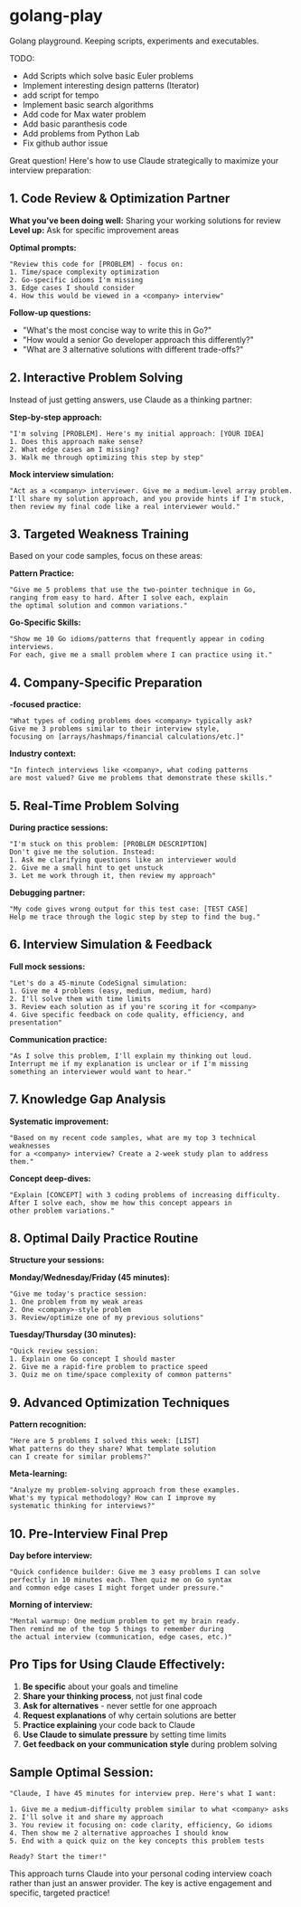 # golang-play
Golang playground. Keeping scripts, experiments and executables. 

TODO: 
- Add Scripts which solve basic Euler problems
- Implement interesting design patterns (Iterator)
- add script for tempo
- Implement basic search algorithms
- Add code for Max water problem
- Add basic paranthesis code
- Add problems from Python Lab
- Fix github author issue

Great question! Here's how to use Claude strategically to maximize your interview preparation:

## 1. **Code Review & Optimization Partner**

**What you've been doing well:** Sharing your working solutions for review
**Level up:** Ask for specific improvement areas

**Optimal prompts:**
```
"Review this code for [PROBLEM] - focus on:
1. Time/space complexity optimization
2. Go-specific idioms I'm missing  
3. Edge cases I should consider
4. How this would be viewed in a <company> interview"
```

**Follow-up questions:**
- "What's the most concise way to write this in Go?"
- "How would a senior Go developer approach this differently?"
- "What are 3 alternative solutions with different trade-offs?"

## 2. **Interactive Problem Solving**

Instead of just getting answers, use Claude as a thinking partner:

**Step-by-step approach:**
```
"I'm solving [PROBLEM]. Here's my initial approach: [YOUR IDEA]
1. Does this approach make sense?
2. What edge cases am I missing?
3. Walk me through optimizing this step by step"
```

**Mock interview simulation:**
```
"Act as a <company> interviewer. Give me a medium-level array problem. 
I'll share my solution approach, and you provide hints if I'm stuck, 
then review my final code like a real interviewer would."
```

## 3. **Targeted Weakness Training**

Based on your code samples, focus on these areas:

**Pattern Practice:**
```
"Give me 5 problems that use the two-pointer technique in Go, 
ranging from easy to hard. After I solve each, explain 
the optimal solution and common variations."
```

**Go-Specific Skills:**
```
"Show me 10 Go idioms/patterns that frequently appear in coding interviews.
For each, give me a small problem where I can practice using it."
```

## 4. **Company-Specific Preparation**

**<company>-focused practice:**
```
"What types of coding problems does <company> typically ask?
Give me 3 problems similar to their interview style, 
focusing on [arrays/hashmaps/financial calculations/etc.]"
```

**Industry context:**
```
"In fintech interviews like <company>, what coding patterns 
are most valued? Give me problems that demonstrate these skills."
```

## 5. **Real-Time Problem Solving**

**During practice sessions:**
```
"I'm stuck on this problem: [PROBLEM DESCRIPTION]
Don't give me the solution. Instead:
1. Ask me clarifying questions like an interviewer would
2. Give me a small hint to get unstuck
3. Let me work through it, then review my approach"
```

**Debugging partner:**
```
"My code gives wrong output for this test case: [TEST CASE]
Help me trace through the logic step by step to find the bug."
```

## 6. **Interview Simulation & Feedback**

**Full mock sessions:**
```
"Let's do a 45-minute CodeSignal simulation:
1. Give me 4 problems (easy, medium, medium, hard)
2. I'll solve them with time limits
3. Review each solution as if you're scoring it for <company>
4. Give specific feedback on code quality, efficiency, and presentation"
```

**Communication practice:**
```
"As I solve this problem, I'll explain my thinking out loud.
Interrupt me if my explanation is unclear or if I'm missing 
something an interviewer would want to hear."
```

## 7. **Knowledge Gap Analysis**

**Systematic improvement:**
```
"Based on my recent code samples, what are my top 3 technical weaknesses 
for a <company> interview? Create a 2-week study plan to address them."
```

**Concept deep-dives:**
```
"Explain [CONCEPT] with 3 coding problems of increasing difficulty.
After I solve each, show me how this concept appears in 
other problem variations."
```

## 8. **Optimal Daily Practice Routine**

**Structure your sessions:**

**Monday/Wednesday/Friday (45 minutes):**
```
"Give me today's practice session:
1. One problem from my weak areas
2. One <company>-style problem  
3. Review/optimize one of my previous solutions"
```

**Tuesday/Thursday (30 minutes):**
```
"Quick review session:
1. Explain one Go concept I should master
2. Give me a rapid-fire problem to practice speed
3. Quiz me on time/space complexity of common patterns"
```

## 9. **Advanced Optimization Techniques**

**Pattern recognition:**
```
"Here are 5 problems I solved this week: [LIST]
What patterns do they share? What template solution 
can I create for similar problems?"
```

**Meta-learning:**
```
"Analyze my problem-solving approach from these examples.
What's my typical methodology? How can I improve my 
systematic thinking for interviews?"
```

## 10. **Pre-Interview Final Prep**

**Day before interview:**
```
"Quick confidence builder: Give me 3 easy problems I can solve 
perfectly in 10 minutes each. Then quiz me on Go syntax 
and common edge cases I might forget under pressure."
```

**Morning of interview:**
```
"Mental warmup: One medium problem to get my brain ready.
Then remind me of the top 5 things to remember during 
the actual interview (communication, edge cases, etc.)"
```

## Pro Tips for Using Claude Effectively:

1. **Be specific** about your goals and timeline
2. **Share your thinking process**, not just final code
3. **Ask for alternatives** - never settle for one approach
4. **Request explanations** of why certain solutions are better
5. **Practice explaining** your code back to Claude
6. **Use Claude to simulate pressure** by setting time limits
7. **Get feedback on your communication style** during problem solving

## Sample Optimal Session:

```
"Claude, I have 45 minutes for interview prep. Here's what I want:

1. Give me a medium-difficulty problem similar to what <company> asks
2. I'll solve it and share my approach
3. You review it focusing on: code clarity, efficiency, Go idioms
4. Then show me 2 alternative approaches I should know
5. End with a quick quiz on the key concepts this problem tests

Ready? Start the timer!"
```

This approach turns Claude into your personal coding interview coach rather than just an answer provider. The key is active engagement and specific, targeted practice!